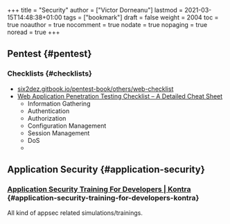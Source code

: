 +++
title = "Security"
author = ["Victor Dorneanu"]
lastmod = 2021-03-15T14:48:38+01:00
tags = ["bookmark"]
draft = false
weight = 2004
toc = true
noauthor = true
nocomment = true
nodate = true
nopaging = true
noread = true
+++

## Pentest {#pentest}


### Checklists {#checklists}

-   [six2dez.gitbook.io/pentest-book/others/web-checklist](https://six2dez.gitbook.io/pentest-book/others/web-checklist)
-   [Web Application Penetration Testing Checklist – A Detailed Cheat Sheet](https://gbhackers.com/web-application-penetration-testing-checklist-a-detailed-cheat-sheet/)
    -   Information Gathering
    -   Authentication
    -   Authorization
    -   Configuration Management
    -   Session Management
    -   DoS
    -


## Application Security {#application-security}


### [Application Security Training For Developers | Kontra](https://application.security/) {#application-security-training-for-developers-kontra}

All kind of appsec related simulations/trainings.
